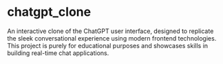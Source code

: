 # chatgpt_clone
An interactive clone of the ChatGPT user interface, designed to replicate the sleek conversational experience using modern frontend technologies. This project is purely for educational purposes and showcases skills in building real-time chat applications.
